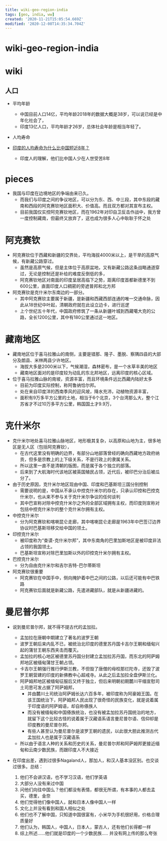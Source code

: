 ```yaml
---
title: wiki-geo-region-india
tags: [geo, india, ww]
created: '2020-11-21T15:05:54.669Z'
modified: '2020-12-08T14:35:34.704Z'
---
```


# wiki-geo-region-india

# wiki

## 人口

- 平均年龄
  - 中国目前人口14亿，平均年龄2018年的数据大概是38岁，可以说已经是中年化社会了，
  - 印度13亿人口，平均年龄才26岁，总体社会年龄是相当年轻了。

- 人均寿命
- [印度的人均寿命为什么比中国短近8年？](https://www.zhihu.com/question/28477219)
  - 印度人的理解，他们比中国人少在人世受苦8年

# pieces

- 我国与印度在边境地区的争端由来已久。
  - 而我们与印度之间的争议地区，可以分为东、西、中三段，其中东段的藏南和西段的阿克赛钦地区面积大、价值高。而且双方都对其宣布主权。
  - 目前我国仅实控阿克赛钦地区，而在1962年对印自卫反击作战中，我方曾一度控制藏南，但最终又放弃了，这也成为很多人心中耿耿于怀之处

# 阿克赛钦

- 阿克赛钦位于西藏和新疆的交界处，平均海拔4000米以上，是干旱的高原气候，有新藏公路穿过。
  - 虽然是高原气候，但是主体位于高原盆地，又有新藏公路这条战略通道穿过，无论是控制还是补给的难度反倒低的多，
  - 阿克赛钦地区对南面的印度呈居高临下之势，距离印度首都新德里不到600公里，直面印度人口稠密的旁遮普邦和北方邦
- 阿克赛钦是克什米尔东南边的一部分。
  - 其中阿克赛钦主要属于新疆，是新疆和西藏西部连通的唯一交通命脉，因此从18世纪中叶起，清朝政府就在此设立边卡，进行巡逻
  - 上个世纪五十年代，中国政府修筑了一条从新疆叶城到西藏噶大克的公路，全长1200公里，其中有180公里通过这一地区。

# 藏南地区

- 藏南地区位于喜马拉雅山的南侧，主要是错那、隆子、墨脱、察隅四县的大部分及朗县、米林两县少许地区。
  - 海拔大多是2000米以下，气候潮湿，森林密布，是一个水草丰美的地区
  - 藏南地区面对的是印度较为动乱的东北邦地区，远离印度的核心区域。
- 位于喜马拉雅山脉的南坡，资源丰富，而且环境条件远比西藏内陆好太多
  - 目前为印度实际控制，称阿鲁纳恰尔邦。
  - 处在来自印度洋的西南季风的迎风坡，降水充沛，动植物资源丰富，
  - 面积有9万多平方公里的土地，相当于6个北京，3个台湾那么大，整个江苏省才不过10万多平方公里，韩国国土才9.9万，

# 克什米尔

- 克什米尔地处喜马拉雅山脉地区，地形极其复杂，以高原和山地为主，很多地区是无人区（包括阿克赛钦），
  - 在古代这里没有明确的边界，有部分山地部落曾经的确向西藏地方政府纳贡，但多是宗教上的上下级关系，不是行政上的隶属关系。
  - 所以这里一直不是清朝的版图，而是属于各个独立的部落。
  - 后来到了大航海时代该地区被英国殖民占领，近代后，被印巴分治后被瓜分了。
- 由于历史原因，克什米尔地区现由中国、印度和巴基斯坦三国分别控制
  - 需要说明的是，中国从不承认中控克什米尔的存在，只承认印控和巴控克什米尔，也从来不参与关于克什米尔争议的任何谈判
  - 其中巴宣称对除中控克什米尔之外的全部区域拥有主权，而印度则宣称对包括中控克什米尔的整个克什米尔拥有主权。
- 中控克什米尔
  - 分为阿克赛钦和喀喇昆仑走廊，其中喀喇昆仑走廊是1963年中巴签订边界协议时巴基斯坦移交给中国的领土。
- 印控克什米尔
  - 被印度称为“查谟-克什米尔邦”，其中东南角的巴里加斯地区是被印度非法占领的我国领土。
  - 巴基斯坦宣称对除巴里加斯以外的印控克什米尔拥有主权。
- 巴控克什米尔
  - 分为自由克什米尔和吉尔吉特-巴尔蒂斯坦
- 阿克赛钦很重要
  - 阿克赛钦在中国手中，侧向掩护着中巴之间的公路，以后还可能有中巴铁路
  - 阿克赛钦后面就是新藏公路，先遣进藏部队，就是从新疆进藏的。

# 曼尼普尔邦

- 说到曼尼普尔邦，就不得不提古代的孟加拉。
  - 孟加拉在唐朝中期建立了著名的波罗王朝
  - 波罗王朝后来内乱不已，被统治北印度的德里苏丹国卡吉尔王朝和缅甸兴起的蒲甘王朝东西夹击而覆灭。
  - 孟加拉的核心地区被德里苏丹国分封建立孟加拉苏丹国，而东北的阿萨姆邦地区被缅甸蒲甘王朝占领。
  - 卡吉尔王朝强行推行伊斯兰教，不但毁了唐僧的母校那烂陀寺，还毁了波罗王朝营建的印度的新佛教中心超戒寺。从此之后孟加拉全盘伊斯兰化。
  - 阿萨姆邦地区被缅甸征服后又终于独立，但后来明朝初期麓川平缅宣慰司土司思可发占据了阿萨姆邦，
    - 并由麓川土司统治阿萨姆长达六百多年，被印度称为阿豪姆王国。在该王国统治下，阿萨姆邦人民出现了很奇怪的民族变化，就是说着属于印度语的阿萨姆语，却自称傣族人
    - 而没有被缅甸和中国傣族统治，也没有被孟加拉苏丹国统治的地方，就留下这个比较古怪的说着属于汉藏语系语言曼尼普尔语、信仰却是印度教的曼尼普尔邦。
    - 有些人甚至认为曼尼普尔是波罗王朝的遗民，以此很大胆此推测古代孟加拉人也是属于汉藏语系
  - 所以由于语言人种的关系和历史的关系，曼尼普尔邦和阿萨姆邦更接近缅甸和云南少数民族，而跟印度人不大接近

- 在印度出差，遇到过很多Nagaland人，那加人，和汉人基本没区别。也交谈过很多。总结：
  1. 他们不会讲汉语，也不学习汉语，他们学英语
  2. 大部分人没有来过中国
  3. 问他们向往中国么？他们都没有表情，都很无所谓，有本事的人都去孟买，德里，金奈
  4. 他们觉得他们像中国人，就和日本人像中国人一样
  5. 文化上并没有看到和国人相似之处
  6. 他们也不了解中国，只知道中国很富有，小米华为手机很好用，价格合理质量好
  7. 他们认为，韩国人，中国人，日本人，蒙古人，还有他们长得都一样
  8. 综上所述……他们就是印度的一个少数民族..... 并没有网上传的那么夸张
